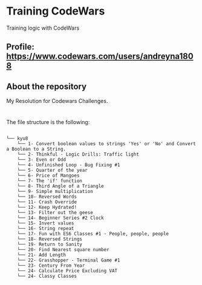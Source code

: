 # Training CodeWars

Training logic with CodeWars

## Profile: https://www.codewars.com/users/andreyna1808

## About the repository

My Resolution for Codewars Challenges.

# 

The file structure is the following:

```

└── kyu8
    └── 1- Convert boolean values to strings 'Yes' or 'No' and Convert a Boolean to a String.
    └── 2- Thinkful - Logic Drills: Traffic light
    └── 3- Even or Odd
    └── 4- Unfinished Loop - Bug Fixing #1
    └── 5- Quarter of the year
    └── 6- Price of Mangoes
    └── 7- The 'if' function
    └── 8- Third Angle of a Triangle
    └── 9- Simple multiplication
    └── 10- Reversed Words
    └── 11- Crash Override
    └── 12- Keep Hydrated!
    └── 13- Filter out the geese
    └── 14- Beginner Series #2 Clock
    └── 15- Invert values
    └── 16- String repeat
    └── 17- Fun with ES6 Classes #1 - People, people, people
    └── 18- Reversed Strings
    └── 19- Return to Sanity
    └── 20- Find Nearest square number
    └── 21- Add Length
    └── 22- Grasshopper - Terminal Game #1
    └── 23- Century From Year
    └── 24- Calculate Price Excluding VAT
    └── 24- Classy Classes
```